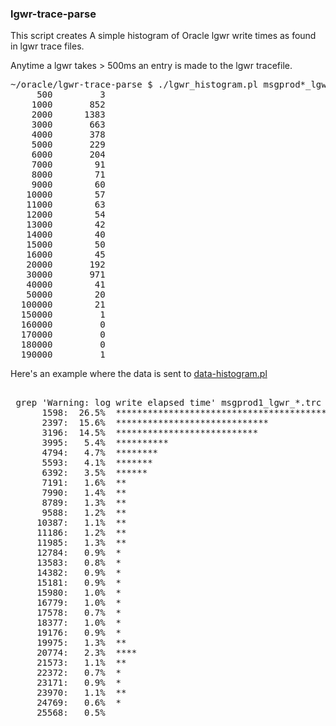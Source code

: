 <h3>lgwr-trace-parse</h3>

This script creates A simple histogram of Oracle lgwr write times as found in lgwr trace files.

Anytime a lgwr takes > 500ms an entry is made to the lgwr tracefile.

<pre>
~/oracle/lgwr-trace-parse $ ./lgwr_histogram.pl msgprod*_lgwr*.trc
     500         3
    1000       852
    2000      1383
    3000       663
    4000       378
    5000       229
    6000       204
    7000        91
    8000        71
    9000        60
   10000        57
   11000        63
   12000        54
   13000        42
   14000        40
   15000        50
   16000        45
   20000       192
   30000       971
   40000        41
   50000        20
  100000        21
  150000         1
  160000         0
  170000         0
  180000         0
  190000         1
</pre>


Here's an example where the data is sent to <a href="https://github.com/jkstill/Histogram">data-histogram.pl</a>

<pre>

 grep 'Warning: log write elapsed time' msgprod1_lgwr_*.trc | awk '{ print $6 }'| sed -e 's/ms,$//'| data-histogram.pl --bucket-count 30 --line-length 50 --lower-limit-op '>=' --lower-limit-val 1000 --upper-limit-op '<=' --upper-limit-val 25000
      1598:  26.5%  **************************************************
      2397:  15.6%  *****************************
      3196:  14.5%  ***************************
      3995:   5.4%  **********
      4794:   4.7%  ********
      5593:   4.1%  *******
      6392:   3.5%  ******
      7191:   1.6%  **
      7990:   1.4%  **
      8789:   1.3%  **
      9588:   1.2%  **
     10387:   1.1%  **
     11186:   1.2%  **
     11985:   1.3%  **
     12784:   0.9%  *
     13583:   0.8%  *
     14382:   0.9%  *
     15181:   0.9%  *
     15980:   1.0%  *
     16779:   1.0%  *
     17578:   0.7%  *
     18377:   1.0%  *
     19176:   0.9%  *
     19975:   1.3%  **
     20774:   2.3%  ****
     21573:   1.1%  **
     22372:   0.7%  *
     23171:   0.9%  *
     23970:   1.1%  **
     24769:   0.6%  *
     25568:   0.5%


</pre>
